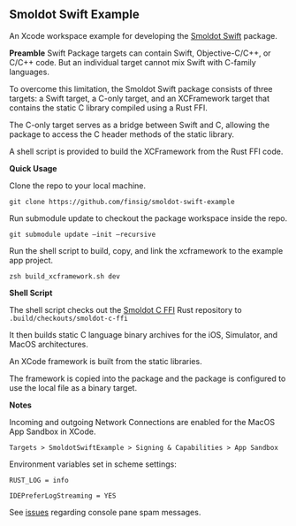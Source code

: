 ## Smoldot Swift Example

An Xcode workspace example for developing the [Smoldot Swift](https://github.com/finsig/smoldot-swift) package.

**Preamble**
Swift Package targets can contain Swift, Objective-C/C++, or C/C++ code. But an individual target cannot mix Swift with C-family languages.

To overcome this limitation, the Smoldot Swift package consists of three targets: a Swift target, a C-only target, and an XCFramework target that contains the static C library compiled using a Rust FFI.

The C-only target serves as a bridge between Swift and C, allowing the package to access the C header methods of the static library.

A shell script is provided to build the XCFramework from the Rust FFI code.

**Quick Usage**

Clone the repo to your local machine.
```
git clone https://github.com/finsig/smoldot-swift-example
```
Run submodule update to checkout the package workspace inside the repo.
```
git submodule update –init –recursive
```
Run the shell script to build, copy, and link the xcframework to the example app project.
```
zsh build_xcframework.sh dev
```

**Shell Script**

The shell script checks out the [Smoldot C FFI](https://github.com/finsig/smoldot-c-ffi) Rust repository to ``.build/checkouts/smoldot-c-ffi``

It then builds static C language binary archives for the iOS, Simulator, and MacOS architectures.

An XCode framework is built from the static libraries. 

The framework is copied into the package and the package is configured to use the local file as a binary target.

**Notes**

Incoming and outgoing Network Connections are enabled for the MacOS App Sandbox in XCode.

``Targets > SmoldotSwiftExample > Signing & Capabilities > App Sandbox``

Environment variables set in scheme settings:

``RUST_LOG = info``

``IDEPreferLogStreaming = YES``

See [issues](https://github.com/finsig/smoldot-swift/issues) regarding console pane spam messages.
